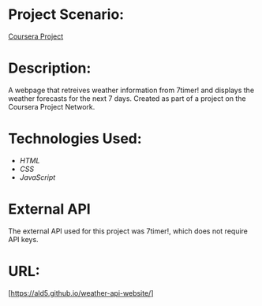 # Project Scenario:

[Coursera Project](https://www.coursera.org/projects/showcase-build-a-website-api-html-javascript-json)

# Description:

A webpage that retreives weather information from 7timer! and displays the weather forecasts for the next 7 days. Created as part of a project on the Coursera Project Network.

# Technologies Used:

- *HTML*
- *CSS*
- *JavaScript*

# External API

The external API used for this project was 7timer!, which does not require API keys.

# URL:
[https://ald5.github.io/weather-api-website/]
